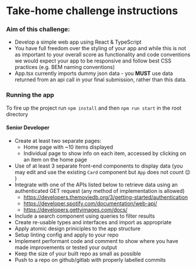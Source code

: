 # Take-home challenge instructions

### Aim of this challenge:

- Develop a simple web app using  React & TypeScript 
- You have full freedom over the styling of your app and while this is not as important to your overall score as functionality and code conventions we would expect your app to be responsive and follow best CSS practices (e.g. BEM naming conventions)
- App.tsx currently imports dummy json data - you **MUST** use data returned from an api call in your final submission, rather than this data.

### Running the app

To fire up the project run `npm install` and then `npm run start` in the root directory


  #### Senior Developer
  - Create at least two separate pages:
    - Home page with ~10 items displayed
    - Individual page to show info on each item, accessed by clicking on an item on the home page
  - Use of at least 3 separate front-end components to display data (you may edit and use the existing `Card` component but `App` does not count 😉 )
  - Integrate with one of the APIs listed below to retrieve data using an authenticated GET request (any method of implementation is allowed)
    - https://developers.themoviedb.org/3/getting-started/authentication
    - https://developer.spotify.com/documentation/web-api/
    - https://developers.gettyimages.com/docs/
  - Include a search component using queries to filter results
  - Create re-usable types and interfaces and import as appropriate
  - Apply atomic design priniciples to the app structure
  - Setup linting config and apply to your repo
  - Implement performant code and comment to show where you have made improvements or tested your output
  - Keep the size of your built repo as small as possible
  - Push to a repo on github/gitlab with properly labelled commits